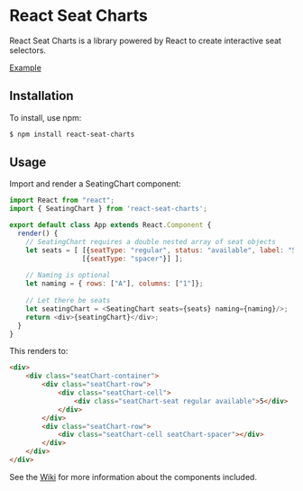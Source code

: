 # React Seat Charts
React Seat Charts is a library powered by React to create interactive seat selectors.

[Example](https://justinrubek.github.io/react-seat-charts-example/) 

## Installation
To install, use npm:
```bash
$ npm install react-seat-charts
```

## Usage
Import and render a SeatingChart component:
```javascript
import React from "react";
import { SeatingChart } from 'react-seat-charts';

export default class App extends React.Component {
  render() {
  	// SeatingChart requires a double nested array of seat objects
	let seats = [ [{seatType: "regular", status: "available", label: "5"}],
				  [{seatType: "spacer"}] ];
	
	// Naming is optional
	let naming = { rows: ["A"], columns: ["1"]};
    
    // Let there be seats
    let seatingChart = <SeatingChart seats={seats} naming={naming}/>;
    return <div>{seatingChart}</div>;
  }
}
```
This renders to:
```html
<div>
	<div class="seatChart-container">
		<div class="seatChart-row">
			<div class="seatChart-cell">
				<div class="seatChart-seat regular available">5</div>
			</div>
		</div>
		<div class="seatChart-row">
			<div class="seatChart-cell seatChart-spacer"></div>
		</div>
	</div>
</div>
```

See the [Wiki](https://github.com/justinrubek/react-seat-charts/wiki) for more information about the components included.

